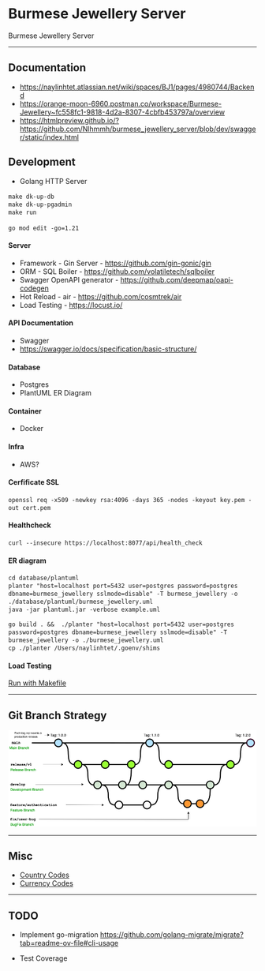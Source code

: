 # Burmese Jewellery Server
Burmese Jewellery Server

---

## Documentation
- https://naylinhtet.atlassian.net/wiki/spaces/BJ1/pages/4980744/Backend
- https://orange-moon-6960.postman.co/workspace/Burmese-Jewellery~fc558fc1-9818-4d2a-8307-4cbfb453797a/overview
- https://htmlpreview.github.io/?https://github.com/Nlhmmh/burmese_jewellery_server/blob/dev/swagger/static/index.html

## Development
- Golang HTTP Server
```
make dk-up-db
make dk-up-pgadmin
make run

go mod edit -go=1.21
```

#### Server
- Framework - Gin Server - https://github.com/gin-gonic/gin
- ORM - SQL Boiler - https://github.com/volatiletech/sqlboiler
- Swagger OpenAPI generator - https://github.com/deepmap/oapi-codegen
- Hot Reload - air - https://github.com/cosmtrek/air
- Load Testing - https://locust.io/
#### API Documentation
- Swagger
- https://swagger.io/docs/specification/basic-structure/
#### Database
- Postgres
- PlantUML ER Diagram
#### Container
- Docker
#### Infra
- AWS?
#### Cerfificate SSL
```
openssl req -x509 -newkey rsa:4096 -days 365 -nodes -keyout key.pem -out cert.pem
```
#### Healthcheck
```
curl --insecure https://localhost:8077/api/health_check
```
#### ER diagram
```
cd database/plantuml
planter "host=localhost port=5432 user=postgres password=postgres dbname=burmese_jewellery sslmode=disable" -T burmese_jewellery -o ./database/plantuml/burmese_jewellery.uml
java -jar plantuml.jar -verbose example.uml
```
```
go build . &&  ./planter "host=localhost port=5432 user=postgres password=postgres dbname=burmese_jewellery sslmode=disable" -T burmese_jewellery -o ./burmese_jewellery.uml
cp ./planter /Users/naylinhtet/.goenv/shims
```
#### Load Testing
[Run with Makefile](load_testing/Makefile)

---

## Git Branch Strategy
![Git Branch Strategy](https://github.com/Nlhmmh/howto/blob/master/git_branch_strategy.png)

---

## Misc
- [Country Codes](https://en.wikipedia.org/wiki/List_of_ISO_3166_country_codes)
- [Currency Codes](https://en.wikipedia.org/wiki/ISO_4217)

---

## TODO
- Implement go-migration
https://github.com/golang-migrate/migrate?tab=readme-ov-file#cli-usage

- Test Coverage
